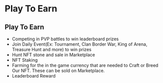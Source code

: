 # Play To Earn

## **Play To Earn**‌

* Competing in PVP battles to win leaderboard prizes
* Join Daily Event(Ex: Tournament, Clan Border War, King of Arena, Treasure Hunt and more) to win prizes&#x20;
* Hunt NFT stone and sale in Marketplace
* NFT Staking
* Farming for the in the game currency that are needed to Craft or Breed Our NFT. These can be sold on Marketplace.
* Leaderboard Reward



